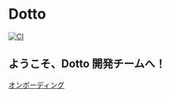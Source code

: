 # Dotto

[![CI](https://github.com/fun-dotto/dotto/actions/workflows/ci.yaml/badge.svg)](https://github.com/fun-dotto/dotto/actions/workflows/ci.yaml)

## ようこそ、Dotto 開発チームへ！

[オンボーディング](docs/onboarding/README.md)
